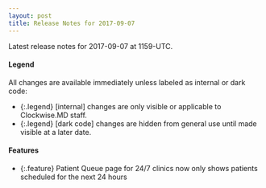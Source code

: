 ```yaml
---
layout: post
title: Release Notes for 2017-09-07
---
```


Latest release notes for 2017-09-07 at 1159-UTC.

<div class='legend' markdown='1'>

#### Legend

All changes are available immediately unless labeled as internal or dark code:

- {:.legend} [internal] changes are only visible or applicable to Clockwise.MD staff.
- {:.legend} [dark code] changes are hidden from general use until made visible at a later date.

</div>

<div class='features' markdown='1'>

#### Features

- {:.feature} Patient Queue page for 24/7 clinics now only shows patients scheduled for the next 24 hours

</div>

